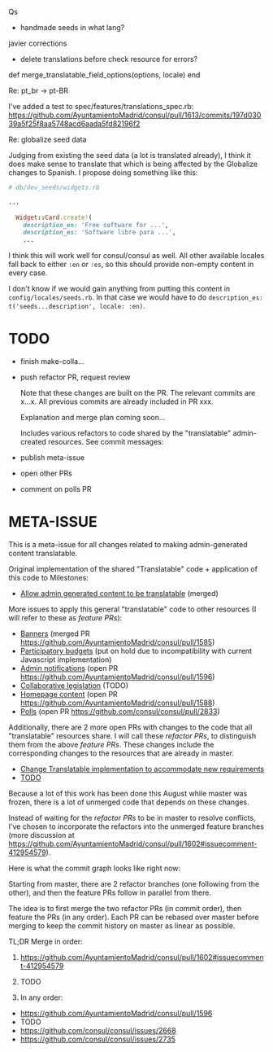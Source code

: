 Qs
 - handmade seeds in what lang?

javier corrections
 - delete translations before check resource for errors?


  def merge_translatable_field_options(options, locale)
  end

Re: pt_br -> pt-BR

I've added a test to spec/features/translations_spec.rb: https://github.com/AyuntamientoMadrid/consul/pull/1613/commits/197d03039a5f25f8aa5748acd6aada5fd82196f2

Re: globalize seed data

Judging from existing the seed data (a lot is translated already), I think it does make sense to translate that which is being affected by the Globalize changes to Spanish. I propose doing something like this:

```ruby
# db/dev_seeds/widgets.rb

...
 
  Widget::Card.create!(
    description_en: 'Free software for ...',
    description_es: 'Software libre para ...',
    ...
```

I think this will work well for consul/consul as well. All other available locales fall back to either `:en` or `:es`, so this should provide non-empty content in every case.

I don't know if we would gain anything from putting this content in `config/locales/seeds.rb`. In that case we would have to do `description_es: t('seeds...description', locale: :en)`.


# TODO
 - finish make-colla...
 - push refactor PR, request review

   Note that these changes are built on the PR. The relevant commits are x...x. All previous commits are already included in PR xxx.
   
   Explanation and merge plan coming soon...

   Includes various refactors to code shared by the "translatable" admin-created resources. See commit messages:

 - publish meta-issue
 - open other PRs
 - comment on polls PR


# META-ISSUE

This is a meta-issue for all changes related to making admin-generated content translatable.

Original implementation of the shared "Translatable" code + application of this code to Milestones:
  - [Allow admin generated content to be translatable](https://github.com/AyuntamientoMadrid/consul/pull/1435) (merged)

More issues to apply this general "translatable" code to other resources (I will refer to these as _feature PRs_):

 - [Banners](https://github.com/consul/consul/issues/2738) (merged PR https://github.com/AyuntamientoMadrid/consul/pull/1585)
 - [Participatory budgets](https://github.com/consul/consul/issues/2737#issuecomment-413580923) (put on hold due to incompatibility with current Javascript implementation)
 - [Admin notifications](https://github.com/consul/consul/issues/2742) (open PR https://github.com/AyuntamientoMadrid/consul/pull/1596)
 - [Collaborative legislation](https://github.com/consul/consul/issues/2736) (TODO)
 - [Homepage content](https://github.com/consul/consul/issues/2668) (open PR https://github.com/AyuntamientoMadrid/consul/pull/1588)
 - [Polls](https://github.com/consul/consul/issues/2735) (open PR https://github.com/consul/consul/pull/2833)

Additionally, there are 2 more open PRs with changes to the code that all "translatable" resources share. I will call these _refactor PRs_, to distinguish them from the above _feature PRs_. These changes include the corresponding changes to the resources that are already in master.

  - [Change Translatable implementation to accommodate new requirements](https://github.com/AyuntamientoMadrid/consul/pull/1602#issuecomment-412954579) 
  - [TODO]()

Because a lot of this work has been done this August while master was frozen, there is a lot of unmerged code that depends on these changes.

Instead of waiting for the _refactor PRs_ to be in master to resolve conflicts, I've chosen to incorporate the refactors into the unmerged feature branches (more discussion at https://github.com/AyuntamientoMadrid/consul/pull/1602#issuecomment-412954579).

Here is what the commit graph looks like right now:

Starting from master, there are 2 refactor branches (one following from the other), and then the feature PRs follow in parallel from there.

The idea is to first merge the two refactor PRs (in commit order), then feature the PRs (in any order). Each PR can be rebased over master before merging to keep the commit history on master as linear as possible.

<!--@javierm has been reviewing the changes, and everything seems pretty stable. If anything else comes up, I might suggest opening a new PR instead of changing these.-->

TL;DR Merge in order:

1. https://github.com/AyuntamientoMadrid/consul/pull/1602#issuecomment-412954579

2. TODO

3. In any order:
 - https://github.com/AyuntamientoMadrid/consul/pull/1596
 - TODO
 - https://github.com/consul/consul/issues/2668
 - https://github.com/consul/consul/issues/2735
